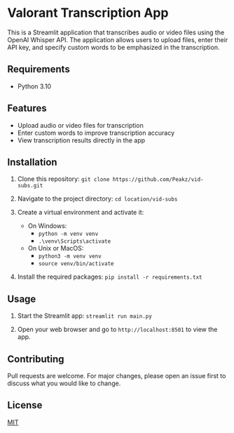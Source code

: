 # Valorant Transcription App

This is a Streamlit application that transcribes audio or video files using the OpenAI Whisper API. The application allows users to upload files, enter their API key, and specify custom words to be emphasized in the transcription.

## Requirements

- Python 3.10

## Features

- Upload audio or video files for transcription
- Enter custom words to improve transcription accuracy
- View transcription results directly in the app

## Installation

1. Clone this repository: ```git clone https://github.com/Peakz/vid-subs.git```

2. Navigate to the project directory: ```cd location/vid-subs```

3. Create a virtual environment and activate it:
   - On Windows:
     - ```python -m venv venv```
     - ```.\venv\Scripts\activate```
   - On Unix or MacOS:
     - ```python3 -m venv venv```
     - ```source venv/bin/activate```

4. Install the required packages: ```pip install -r requirements.txt```

## Usage

1. Start the Streamlit app: ```streamlit run main.py```

2. Open your web browser and go to `http://localhost:8501` to view the app.

## Contributing

Pull requests are welcome. For major changes, please open an issue first to discuss what you would like to change.

## License

[MIT](https://choosealicense.com/licenses/mit/)
